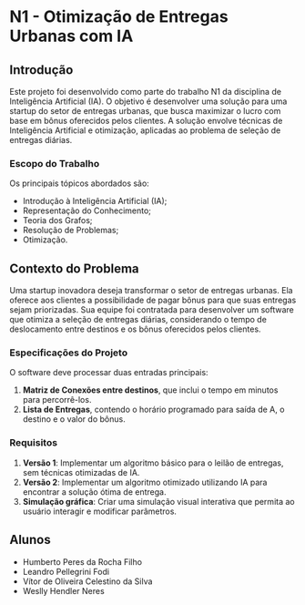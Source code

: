 # N1 - Otimização de Entregas Urbanas com IA

## Introdução

Este projeto foi desenvolvido como parte do trabalho N1 da disciplina de Inteligência Artificial (IA). O objetivo é desenvolver uma solução para uma startup do setor de entregas urbanas, que busca maximizar o lucro com base em bônus oferecidos pelos clientes. A solução envolve técnicas de Inteligência Artificial e otimização, aplicadas ao problema de seleção de entregas diárias.

### Escopo do Trabalho
Os principais tópicos abordados são:
- Introdução à Inteligência Artificial (IA);
- Representação do Conhecimento;
- Teoria dos Grafos;
- Resolução de Problemas;
- Otimização.

## Contexto do Problema

Uma startup inovadora deseja transformar o setor de entregas urbanas. Ela oferece aos clientes a possibilidade de pagar bônus para que suas entregas sejam priorizadas. Sua equipe foi contratada para desenvolver um software que otimiza a seleção de entregas diárias, considerando o tempo de deslocamento entre destinos e os bônus oferecidos pelos clientes.

### Especificações do Projeto

O software deve processar duas entradas principais:
1. **Matriz de Conexões entre destinos**, que inclui o tempo em minutos para percorrê-los.
2. **Lista de Entregas**, contendo o horário programado para saída de A, o destino e o valor do bônus.

### Requisitos

1. **Versão 1**: Implementar um algoritmo básico para o leilão de entregas, sem técnicas otimizadas de IA.
2. **Versão 2**: Implementar um algoritmo otimizado utilizando IA para encontrar a solução ótima de entrega.
3. **Simulação gráfica**: Criar uma simulação visual interativa que permita ao usuário interagir e modificar parâmetros.

## Alunos

- Humberto Peres da Rocha Filho
- Leandro Pellegrini Fodi
- Vítor de Oliveira Celestino da Silva
- Weslly Hendler Neres

